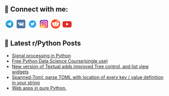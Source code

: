 ## 🔎 Connect with me:
[<img src="https://github.com/bullbesh/bullbesh/blob/main/images/Telegram.png" width="32" height="32" />](https://t.me/bullbesh)
[<img src="https://github.com/bullbesh/bullbesh/blob/main/images/VK.png" width="32" height="32" />](https://vk.com/bullbesh)
[<img src="https://github.com/bullbesh/bullbesh/blob/main/images/Twitter.png" width="32" height="32" />](https://twitter.com/bullbesh1)
[<img src="https://github.com/bullbesh/bullbesh/blob/main/images/Instagram.png" width="32" height="32" />](https://www.instagram.com/bullbesh)
[<img src="https://github.com/bullbesh/bullbesh/blob/main/images/Reddit.png" width="32" height="32" />](https://www.reddit.com/user/bullbesh)
[<img src="https://github.com/bullbesh/bullbesh/blob/main/images/YouTube.png" width="32" height="32" />](https://www.youtube.com/channel/UCtfjRs6uzgq5mfm8S06WTcg)

## 📕 Latest r/Python Posts
<!-- BLOG-POST-LIST:START -->
- [Signal processing in Python](https://www.reddit.com/r/Python/comments/zj461l/signal_processing_in_python/)
- [Free Python Data Science Course&lpar;single use&rpar;](https://www.reddit.com/r/Python/comments/ziz4fm/free_python_data_science_coursesingle_use/)
- [New version of Textual adds improved Tree control, and list view widgets](https://www.reddit.com/r/Python/comments/zitxli/new_version_of_textual_adds_improved_tree_control/)
- [Spanned-Toml: parse TOML with location of every key / value definition in your string](https://www.reddit.com/r/Python/comments/zisqwx/spannedtoml_parse_toml_with_location_of_every_key/)
- [Web apps in pure Python.](https://www.reddit.com/r/Python/comments/zis5d2/web_apps_in_pure_python/)
<!-- BLOG-POST-LIST:END -->
